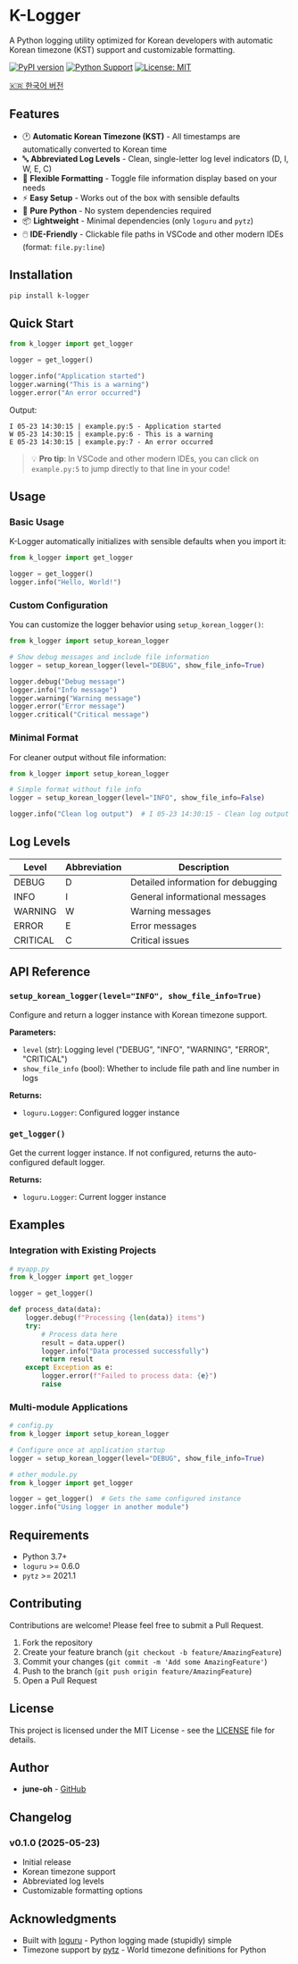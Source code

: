 # K-Logger

A Python logging utility optimized for Korean developers with automatic Korean timezone (KST) support and customizable formatting.

[![PyPI version](https://badge.fury.io/py/k-logger.svg)](https://badge.fury.io/py/k-logger)
[![Python Support](https://img.shields.io/pypi/pyversions/k-logger.svg)](https://pypi.org/project/k-logger/)
[![License: MIT](https://img.shields.io/badge/License-MIT-yellow.svg)](https://opensource.org/licenses/MIT)

[🇰🇷 한국어 버전](README.kr.md)

## Features

- 🕐 **Automatic Korean Timezone (KST)** - All timestamps are automatically converted to Korean time
- 🔤 **Abbreviated Log Levels** - Clean, single-letter log level indicators (D, I, W, E, C)
- 🎨 **Flexible Formatting** - Toggle file information display based on your needs
- ⚡ **Easy Setup** - Works out of the box with sensible defaults
- 🐍 **Pure Python** - No system dependencies required
- 📦 **Lightweight** - Minimal dependencies (only `loguru` and `pytz`)
- 🖱️ **IDE-Friendly** - Clickable file paths in VSCode and other modern IDEs (format: `file.py:line`)

## Installation

```bash
pip install k-logger
```

## Quick Start

```python
from k_logger import get_logger

logger = get_logger()

logger.info("Application started")
logger.warning("This is a warning")
logger.error("An error occurred")
```

Output:
```
I 05-23 14:30:15 | example.py:5 - Application started
W 05-23 14:30:15 | example.py:6 - This is a warning
E 05-23 14:30:15 | example.py:7 - An error occurred
```

> 💡 **Pro tip**: In VSCode and other modern IDEs, you can click on `example.py:5` to jump directly to that line in your code!

## Usage

### Basic Usage

K-Logger automatically initializes with sensible defaults when you import it:

```python
from k_logger import get_logger

logger = get_logger()
logger.info("Hello, World!")
```

### Custom Configuration

You can customize the logger behavior using `setup_korean_logger()`:

```python
from k_logger import setup_korean_logger

# Show debug messages and include file information
logger = setup_korean_logger(level="DEBUG", show_file_info=True)

logger.debug("Debug message")
logger.info("Info message")
logger.warning("Warning message")
logger.error("Error message")
logger.critical("Critical message")
```

### Minimal Format

For cleaner output without file information:

```python
from k_logger import setup_korean_logger

# Simple format without file info
logger = setup_korean_logger(level="INFO", show_file_info=False)

logger.info("Clean log output")  # I 05-23 14:30:15 - Clean log output
```

## Log Levels

| Level    | Abbreviation | Description |
|----------|--------------|-------------|
| DEBUG    | D            | Detailed information for debugging |
| INFO     | I            | General informational messages |
| WARNING  | W            | Warning messages |
| ERROR    | E            | Error messages |
| CRITICAL | C            | Critical issues |

## API Reference

### `setup_korean_logger(level="INFO", show_file_info=True)`

Configure and return a logger instance with Korean timezone support.

**Parameters:**
- `level` (str): Logging level ("DEBUG", "INFO", "WARNING", "ERROR", "CRITICAL")
- `show_file_info` (bool): Whether to include file path and line number in logs

**Returns:**
- `loguru.Logger`: Configured logger instance

### `get_logger()`

Get the current logger instance. If not configured, returns the auto-configured default logger.

**Returns:**
- `loguru.Logger`: Current logger instance

## Examples

### Integration with Existing Projects

```python
# myapp.py
from k_logger import get_logger

logger = get_logger()

def process_data(data):
    logger.debug(f"Processing {len(data)} items")
    try:
        # Process data here
        result = data.upper()
        logger.info("Data processed successfully")
        return result
    except Exception as e:
        logger.error(f"Failed to process data: {e}")
        raise
```

### Multi-module Applications

```python
# config.py
from k_logger import setup_korean_logger

# Configure once at application startup
logger = setup_korean_logger(level="DEBUG", show_file_info=True)

# other_module.py
from k_logger import get_logger

logger = get_logger()  # Gets the same configured instance
logger.info("Using logger in another module")
```

## Requirements

- Python 3.7+
- `loguru` >= 0.6.0
- `pytz` >= 2021.1

## Contributing

Contributions are welcome! Please feel free to submit a Pull Request.

1. Fork the repository
2. Create your feature branch (`git checkout -b feature/AmazingFeature`)
3. Commit your changes (`git commit -m 'Add some AmazingFeature'`)
4. Push to the branch (`git push origin feature/AmazingFeature`)
5. Open a Pull Request

## License

This project is licensed under the MIT License - see the [LICENSE](LICENSE) file for details.

## Author

- **june-oh** - [GitHub](https://github.com/june-oh)

## Changelog

### v0.1.0 (2025-05-23)
- Initial release
- Korean timezone support
- Abbreviated log levels
- Customizable formatting options

## Acknowledgments

- Built with [loguru](https://github.com/Delgan/loguru) - Python logging made (stupidly) simple
- Timezone support by [pytz](https://github.com/stub42/pytz) - World timezone definitions for Python 